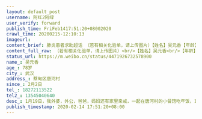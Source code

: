 ```yaml
---
layout: default_post
username: 阿红2阿绿
user_verify: forward
publish_time: FriFeb1417:51:20+08002020
crawl_time: 20200215-12:10:13
imageurl: 
content_brief: 肺炎患者求助超话 （若有相关化验单，请上传图片）【姓名】吴元香【年龄】78岁【所在城市】武汉【所在小区、社区】蔡甸区唐河村【患病时间】2月2日【联系方式】18272113522【其他紧急联系人】13545040640【病情描述】 1月19日，我外婆，外公，爸爸，妈妈还有家里亲戚，一起在唐河村的小餐 ...全文
content_full_raw: （若有相关化验单，请上传图片）<br/>【姓名】吴元香<br/>【年龄】78岁<br/>【所在城市】武汉<br/>【所在小区、社区】蔡甸区唐河村<br/>【患病时间】2月2日<br/>【联系方式】18272113522<br/>【其他紧急联系人】13545040640<br/>【病情描述】1月19日，我外婆，外公，爸爸，妈妈还有家里亲戚，一起在唐河村的小餐馆吃年饭，1月20日下午，就接到我妈妈的电话，说她现在人很不舒服，感觉在发烧，说她吃完晚饭就回汉口，当下就联系我爸爸，赶紧带我妈妈去武汉第一医院，去拍了ct，抽了血，排除了甲流，乙流，但是当时不给做冠状病毒测试，就开了5天的药在家，这期间也跟外婆有联系，外婆说身体还好，就是咳嗽（有慢性支气管炎，一直咳了很多年了，以为是老毛病）我妈妈一直在家里隔离，不敢去医院，怕加重感染，可是病情加重了，不得已去医院打了三天的针，开了一些药，回来继续隔离，2月2日，就接到大舅的电话，说外婆发烧39度，不吃不喝还拉肚子严重，不得已去了蔡甸的协和医院，从中午去的，一直排队到晚上才打上针，打完针又要回家来回折腾，第二天依旧这样，重新挂号打针，我外婆人都坐不住了，一直喊冷，就在急诊室躺着输液，然后打完针，还要回家，到了第三天，人实在挺不住，大舅说蔡甸济合医院可以住院，2月5日就住进去了，这期间送过一次东西，说外婆不吃不喝还在拉肚子，2月12日，我外婆跟小舅打电话，说她不行了，不想吃不想喝，拉肚子，呼吸困难，我们打电话联系医生，想办理转院，说外婆这样下去人都救不了，希望赶紧跟她转院转去雷神山，医生说外婆还达不到重症的级别，说她们申请了被拒绝了，现在我真的很无助，我妈妈目前还在宾馆隔离，婆婆去方仓医院隔离，老公和一岁的丫还有我自己都是疑似病例，我们也不敢去医院做检测，要是都是阳性，我一岁的孩子怎么办，现在我妈妈，我婆婆自己还能扛得住，我78岁的外婆，一个人在医院，没人陪伴，情况也一直在恶化，我真怕到了重症的级别，人就没了，现在80岁的外公也被村里隔离了，外公暂时没有出现症状，但是外公一辈子都是外婆在照顾，外公在家我大舅和舅妈还可以送饭，现在被隔离了，老人也不会玩手机，电视也没有，这让一个80岁的老人怎么活？再送外公去隔离点的时候，外公还说她要去找外婆，真的很无助，实在没办法，希望大家救救我外婆🙏
status_url: https://m.weibo.cn/status/4471926732578900
name_: 吴元香
age_: 78岁
city_: 武汉
address_: 蔡甸区唐河村
since_: 2月2日
tel_: 18272113522
tel2_: 13545040640
desc_: 1月19日，我外婆，外公，爸爸，妈妈还有家里亲戚，一起在唐河村的小餐馆吃年饭，1月20日下午，就接到我妈妈的电话，说她现在人很不舒服，感觉在发烧，说她吃完晚饭就回汉口，当下就联系我爸爸，赶紧带我妈妈去武汉第一医院，去拍了ct，抽了血，排除了甲流，乙流，但是当时不给做冠状病毒测试，就开了5天的药在家，这期间也跟外婆有联系，外婆说身体还好，就是咳嗽（有慢性支气管炎，一直咳了很多年了，以为是老毛病）我妈妈一直在家里隔离，不敢去医院，怕加重感染，可是病情加重了，不得已去医院打了三天的针，开了一些药，回来继续隔离，2月2日，就接到大舅的电话，说外婆发烧39度，不吃不喝还拉肚子严重，不得已去了蔡甸的协和医院，从中午去的，一直排队到晚上才打上针，打完针又要回家来回折腾，第二天依旧这样，重新挂号打针，我外婆人都坐不住了，一直喊冷，就在急诊室躺着输液，然后打完针，还要回家，到了第三天，人实在挺不住，大舅说蔡甸济合医院可以住院，2月5日就住进去了，这期间送过一次东西，说外婆不吃不喝还在拉肚子，2月12日，我外婆跟小舅打电话，说她不行了，不想吃不想喝，拉肚子，呼吸困难，我们打电话联系医生，想办理转院，说外婆这样下去人都救不了，希望赶紧跟她转院转去雷神山，医生说外婆还达不到重症的级别，说她们申请了被拒绝了，现在我真的很无助，我妈妈目前还在宾馆隔离，婆婆去方仓医院隔离，老公和一岁的丫还有我自己都是疑似病例，我们也不敢去医院做检测，要是都是阳性，我一岁的孩子怎么办，现在我妈妈，我婆婆自己还能扛得住，我78岁的外婆，一个人在医院，没人陪伴，情况也一直在恶化，我真怕到了重症的级别，人就没了，现在80岁的外公也被村里隔离了，外公暂时没有出现症状，但是外公一辈子都是外婆在照顾，外公在家我大舅和舅妈还可以送饭，现在被隔离了，老人也不会玩手机，电视也没有，这让一个80岁的老人怎么活？再送外公去隔离点的时候，外公还说她要去找外婆，真的很无助，实在没办法，希望大家救救我外婆🙏
publish_timestamp: 2020-02-14 17:51:20+08:00
---
```

